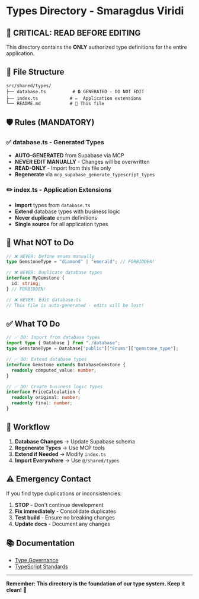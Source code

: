# Types Directory - Smaragdus Viridi

## 🚨 CRITICAL: READ BEFORE EDITING

This directory contains the **ONLY** authorized type definitions for the entire application.

## 📁 File Structure

```
src/shared/types/
├── database.ts          # 🔒 GENERATED - DO NOT EDIT
├── index.ts            # ✏️  Application extensions
└── README.md           # 📖 This file
```

## 🛡️ Rules (MANDATORY)

### ✅ database.ts - Generated Types

- **AUTO-GENERATED** from Supabase via MCP
- **NEVER EDIT MANUALLY** - Changes will be overwritten
- **READ-ONLY** - Import from this file only
- **Regenerate** via `mcp_supabase_generate_typescript_types`

### ✏️ index.ts - Application Extensions

- **Import** types from `database.ts`
- **Extend** database types with business logic
- **Never duplicate** enum definitions
- **Single source** for all application types

## 🚫 What NOT to Do

```typescript
// ❌ NEVER: Define enums manually
type GemstoneType = "diamond" | "emerald"; // FORBIDDEN!

// ❌ NEVER: Duplicate database types
interface MyGemstone {
  id: string;
} // FORBIDDEN!

// ❌ NEVER: Edit database.ts
// This file is auto-generated - edits will be lost!
```

## ✅ What TO Do

```typescript
// ✅ DO: Import from database types
import type { Database } from "./database";
type GemstoneType = Database["public"]["Enums"]["gemstone_type"];

// ✅ DO: Extend database types
interface Gemstone extends DatabaseGemstone {
  readonly computed_value: number;
}

// ✅ DO: Create business logic types
interface PriceCalculation {
  readonly original: number;
  readonly final: number;
}
```

## 🔄 Workflow

1. **Database Changes** → Update Supabase schema
2. **Regenerate Types** → Use MCP tools
3. **Extend if Needed** → Modify `index.ts`
4. **Import Everywhere** → Use `@/shared/types`

## ⚠️ Emergency Contact

If you find type duplications or inconsistencies:

1. **STOP** - Don't continue development
2. **Fix immediately** - Consolidate duplicates
3. **Test build** - Ensure no breaking changes
4. **Update docs** - Document any changes

## 📚 Documentation

- [Type Governance](../../../docs/04-implementation/TYPE_GOVERNANCE.md)
- [TypeScript Standards](../../../.cursor/rules/typescript-standards.mdc)

---

**Remember: This directory is the foundation of our type system. Keep it clean!** 🎯
